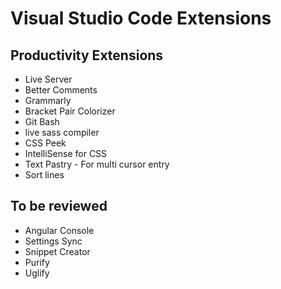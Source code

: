 
# Visual Studio Code Extensions

## Productivity Extensions

- Live Server
- Better Comments
- Grammarly
- Bracket Pair Colorizer
- Git Bash
- live sass compiler
- CSS Peek
- IntelliSense for CSS
- Text Pastry - For multi cursor entry
- Sort lines 

## To be reviewed  

- Angular Console
- Settings Sync
- Snippet Creator
- Purify
- Uglify